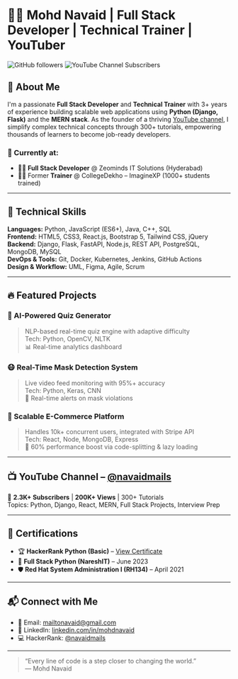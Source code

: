 # 👨‍💻 Mohd Navaid | Full Stack Developer | Technical Trainer | YouTuber

![GitHub followers](https://img.shields.io/github/followers/navaidmails?label=Follow&style=social)
![YouTube Channel Subscribers](https://img.shields.io/youtube/channel/subscribers/UCnavaidmails?label=YouTube%20Subscribers&style=social)

## 🚀 About Me

I'm a passionate **Full Stack Developer** and **Technical Trainer** with 3+ years of experience building scalable web applications using **Python (Django, Flask)** and the **MERN stack**. As the founder of a thriving [YouTube channel](https://www.youtube.com/@navaidmails), I simplify complex technical concepts through 300+ tutorials, empowering thousands of learners to become job-ready developers.

### 💼 Currently at:
- 🧑‍💻 **Full Stack Developer** @ Zeominds IT Solutions (Hyderabad)
- 👨‍🏫 Former **Trainer** @ CollegeDekho – ImagineXP (1000+ students trained)

---

## 🧠 Technical Skills

**Languages:** Python, JavaScript (ES6+), Java, C++, SQL  
**Frontend:** HTML5, CSS3, React.js, Bootstrap 5, Tailwind CSS, jQuery  
**Backend:** Django, Flask, FastAPI, Node.js, REST API, PostgreSQL, MongoDB, MySQL  
**DevOps & Tools:** Git, Docker, Kubernetes, Jenkins, GitHub Actions  
**Design & Workflow:** UML, Figma, Agile, Scrum

---

## 🔥 Featured Projects

### 🧠 AI-Powered Quiz Generator
> NLP-based real-time quiz engine with adaptive difficulty  
Tech: Python, OpenCV, NLTK  
📊 Real-time analytics dashboard

### 😷 Real-Time Mask Detection System
> Live video feed monitoring with 95%+ accuracy  
Tech: Python, Keras, CNN  
🚨 Real-time alerts on mask violations

### 🛒 Scalable E-Commerce Platform
> Handles 10k+ concurrent users, integrated with Stripe API  
Tech: React, Node, MongoDB, Express  
🚀 60% performance boost via code-splitting & lazy loading

---

## 📺 YouTube Channel – [@navaidmails](https://www.youtube.com/@navaidmails)

🎯 **2.3K+ Subscribers** | **200K+ Views** | 300+ Tutorials  
Topics: Python, Django, React, MERN, Full Stack Projects, Interview Prep

---

## 🏅 Certifications

- 🏆 **HackerRank Python (Basic)** – [View Certificate](https://www.hackerrank.com/profile/navaidmails)
- 📜 **Full Stack Python (NareshIT)** – June 2023  
- 🛡️ **Red Hat System Administration I (RH134)** – April 2021

---

## 📬 Connect with Me

- 📧 Email: [mailtonavaid@gmail.com](mailto:mailtonavaid@gmail.com)  
- 🔗 LinkedIn: [linkedin.com/in/mohdnavaid](https://www.linkedin.com/in/mohdnavaid)  
- 💻 HackerRank: [@navaidmails](https://www.hackerrank.com/profile/navaidmails)

---

> “Every line of code is a step closer to changing the world.”  
> — Mohd Navaid
